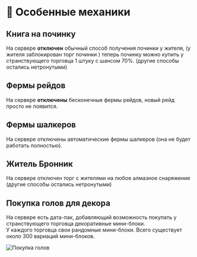 # 🔧 Особенные механики



## Книга на починку
На сервере **отключен** обычный способ получения починки у жителя, (у жителя заблокирован торг починки ) теперь починку можно купить у странствующего торговца 1 штуку с шансом 70%. (другие способы остались нетронутыми)

## Фермы рейдов
На сервере **отключены** бесконечные фермы рейдов, новый рейд просто не появится.

## Фермы шалкеров
На сервере отключены автоматические фермы шалкеров (она не будет работать полностью).

## Житель Бронник
На сервере отключен торг с жителями на любое алмазное снаряжение (другие способы остались нетронутыми)
## Покупка голов для декора
На сервере есть дата-пак, добавляющий возможность покупать у странствующего торговца декоративные мини-блоки.\
 У каждого торговца свои рандомные мини-блоки. Всего существует около 300 вариаций мини-блоков.

![Покупка голов](https://cdn.discordapp.com/attachments/984887920647360572/1135929166164926566/image.png)
